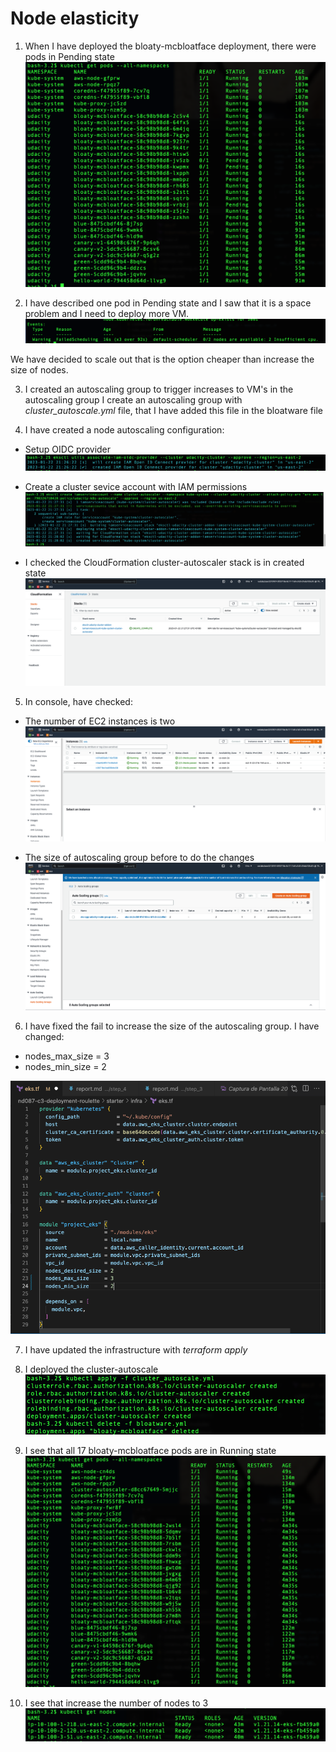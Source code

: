 # Node elasticity

1. When I have deployed the bloaty-mcbloatface deployment, there were pods in Pending state
![cluster_1](screenshoot/bloaty-mcbloatface_pods_pending_state.png)

2. I have described one pod in Pending state and I saw that it is a space problem and I need to deploy more VM. 
![cluster_2](screenshoot/bloaty-mcbloatface_deployment_failed.png)

We have decided to scale out that is the option cheaper than increase the size of nodes. 

3. I created an autoscaling group to trigger increases to VM's in the autoscaling group 
I create an autoscaling group with *cluster_autoscale.yml* file, that I have added this file in the bloatware file

4. I have created a node autoscaling configuration:
* Setup OIDC provider
![cluster_3](screenshoot/setup_oidc_provider.png)

* Create a cluster sevice account with IAM permissions
![cluster_4](screenshoot/cluster_service_account_with_iam_permission.png)

* I checked the CloudFormation cluster-autoscaler stack is in created state
![cluster_5](screenshoot/cloudformation_cluster-autoscaler_stack_created.png) 

5. In console, have checked:
* The number of EC2 instances is two
![cluster_6](screenshoot/bloaty-mcbloatface_2_instances_before.png)

* The size of autoscaling group before to do the changes
![cluster_7](screenshoot/bloaty-mcbloatface_auto_scaling_group_before.png)

6. I have fixed the fail to increase the size of the autoscaling group.
I have changed:
* nodes_max_size     = 3
* nodes_min_size     = 2

![cluster_8](screenshoot/auto_scaling_group_size_changed.png)

7. I have updated the infrastructure with *terraform apply*

8. I deployed the cluster-autoscale
![cluster_9](screenshoot/cluster-autoscaler_created.png)

9. I see that all 17 bloaty-mcbloatface pods are in Running state
![cluster_10](screenshoot/node-elasticity_bloaty-mcbloatface_running.png)

10. I see that increase the number of nodes to 3
![cluster_11](screenshoot/after_fix_error_increase_number_nodes.png)
